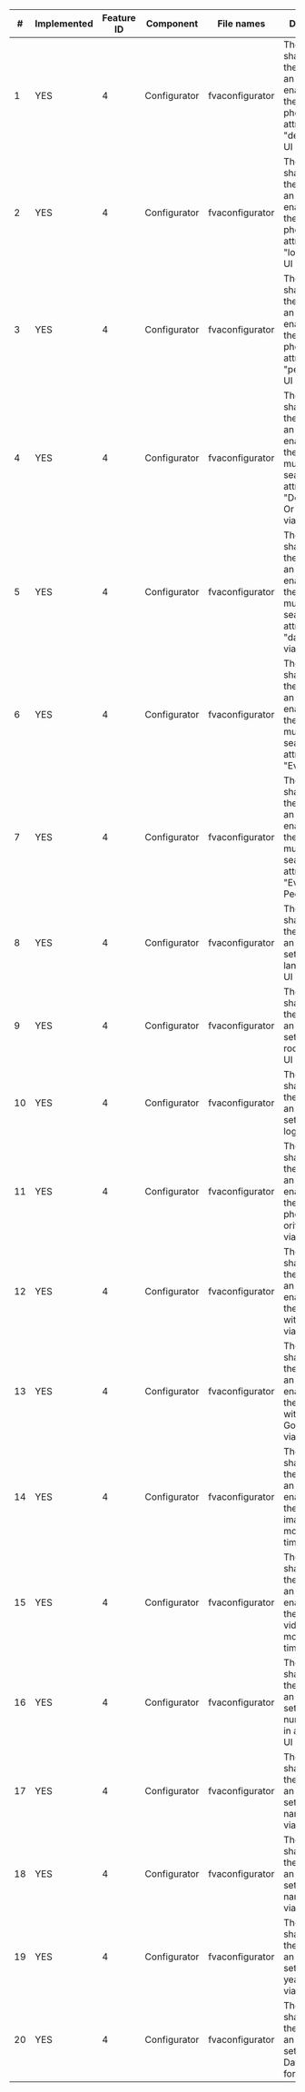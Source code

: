 | # | Implemented | Feature ID | Component      | File names        | Description |
| - | ------------| -----------| ---------------|--------------------------------|------------ |
| 1 |  YES        | 4          | Configurator   | fvaconfigurator   | The system shall provide the user with an ability to enable/disable the check for photo Search attribute "device" via UI  |
| 2 |  YES        | 4          | Configurator   | fvaconfigurator   | The system shall provide the user with an ability to enable/disable the check for photo Search attribute "location" via UI |
| 3 |  YES        | 4          | Configurator   | fvaconfigurator   | The system shall provide the user with an ability to enable/disable the check for photo Search attribute "people" via UI    | 
| 4 |  YES        | 4          | Configurator   | fvaconfigurator   | The system shall provide the user with an ability to enable/disable the check for multimedia search attribute "Description Or Comment" via UI |
| 5 |  YES        | 4          | Configurator   | fvaconfigurator   | The system shall provide the user with an ability to enable/disable the check for multimedia search attribute "date/time" via UI |
| 6 |  YES        | 4          | Configurator   | fvaconfigurator   | The system shall provide the user with an ability to enable/disable the check for multimedia search attribute "Event" via UI |
| 7 |  YES        | 4          | Configurator   | fvaconfigurator   | The system shall provide the user with an ability to enable/disable the check for multimedia search attribute "Event Reason People" via UI |
| 8 |  YES        | 4          | Configurator   | fvaconfigurator   | The system shall provide the user with an ability to set the system language via UI |
| 9 |  YES        | 4          | Configurator   | fvaconfigurator   | The system shall provide the user with an ability to set the system root folder via UI |
| 10|  YES        | 4          | Configurator   | fvaconfigurator   | The system shall provide the user with an ability to set the system log level via UI |
| 11|  YES        | 4          | Configurator   | fvaconfigurator   | The system shall provide the user with an ability to enable/disable the check for photo oritentation via UI |
| 12|  YES        | 4          | Configurator   | fvaconfigurator   | The system shall provide the user with an ability to enable/disable the integration with digiKam via UI |
| 13|  YES        | 4          | Configurator   | fvaconfigurator   | The system shall provide the user with an ability to enable/disable the integration with GooglePhotos via UI |
| 14|  YES        | 4          | Configurator   | fvaconfigurator   | The system shall provide the user with an ability to enable/disable the renaming images by file modification time via UI |
| 15|  YES        | 4          | Configurator   | fvaconfigurator   | The system shall provide the user with an ability to enable/disable the renaming video by file modification time via UI |
| 16|  YES        | 4          | Configurator   | fvaconfigurator   | The system shall provide the user with an ability to set up minimal number files in a folder via UI |
| 17|  YES        | 4          | Configurator   | fvaconfigurator   | The system shall provide the user with an ability to set up folder name format via UI |
| 18|  YES        | 4          | Configurator   | fvaconfigurator   | The system shall provide the user with an ability to set up file name format via UI |
| 19|  YES        | 4          | Configurator   | fvaconfigurator   | The system shall provide the user with an ability to set up folder year format via UI |
| 20|  YES        | 4          | Configurator   | fvaconfigurator   | The system shall provide the user with an ability to set up Exif Date Time format via UI |